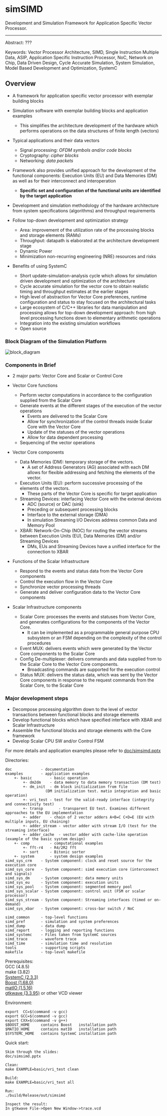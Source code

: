 # simSIMD
Development and Simulation Framework for Application Specific Vector Processor.
***

Abstract: ???

Keywords:
Vector Processor Architecture, SIMD, Single Instruction Multiple Data, ASIP, Application Specific Instruction Processor, NoC, Network on Chip, Data Driven Design, Cycle Accurate Simulation, System Simulation, Model Based Development and Optimization, SystemC 

## Overview
* A framework for application specific vector processor with exemplar building blocks 

* Simulation software with exemplar building blocks and application examples
  * This simplifies the architecture development of the hardware which performs operations on the data structures of finite length (vectors)
  
* Typical applications and their data vectors
  * Signal processing: _OFDM symbols and/or code blocks_
  * Cryptography: _cipher blocks_
  * Networking: _data packets_
  
* Framework also provides unified approach for the development of the functional components: Execution Units (EU) and Data Memories (DM) as well as for their interconnect and interoperation
  * **Specific set and configuration of the functional units are identified by the target application**

* Development and simulation methodology of the hardware architecture from system specifications (algorithms) and throughput requirements
* Follow top-down development and optimization strategy
  * Area: improvement of the utilization rate of the processing blocks and storage elements (RAMs)
  * Throughput: datapath is elaborated at the architecture development stage 
  * Dynamic Power
  * Minimization non-recurring engineering (NRE) resources and risks

* Benefits of using SystemC
  * Short update-simulation-analysis cycle which allows for simulation driven development and optimization of the architecture
  * Cycle accurate simulation for the vector core to obtain realistic timing and throughput estimates at the earlier stages
  * High level of abstraction for Vector Core preferences, runtime configuration and status to stay focused on the architectural tasks
  * Large ecosystem of C/C++ libraries for data manipulation and processing allows for top-down development approach: from high level processing functions down to elementary arithmetic operations
  * Integration into the existing simulation workflows
  * Open source
  
### Block Diagram of the Simulation Platform
![block_diagram][block_dia]  

### Components in Brief
* 2 major parts: Vector Core and Scalar or Control Core
* Vector Core functions
  * Perform vector computations in accordance to the configuration supplied from the Scalar Core
  * Generate events at the different stages of the execution of the vector operations
    * Events are delivered to the Scalar Core 
    * Allow for synchronization of the control threads inside Scalar Core with the Vector Core 
    * Update of the statuses of the vector operations
    * Allow for data dependent processing
  * Sequencing of the vector operations

* Vector Core components 
  * Data Memories (DM): temporary storage of the vectors.
    * A set of Address Generators (AG) associated with each DM allows for flexible addressing and fetching the elements of the vector.
  * Execution Units (EU): perform successive processing of the elements of the vectors.
    * These parts of the Vector Core is specific for target application
  * Streaming Devices: interfacing Vector Core with the external devices
    * ADC (source) or DAC (sink)
    * Preceding or subsequent processing blocks
    * Interface to the external storage (DMA)
    * In simulation Streaming I/O Devices address common Data and Memory Pool
  * XBAR: Network-On-Chip (NOC) for routing the vector streams between Execution Units (EU), Data Memories (DM) and/or Streaming Devices
    * DMs, EUs and Streaming Devices have a unified interface for the connection to XBAR
    
* Functions of the Scalar Infrastructure
  * Respond to the events and status data from the Vector Core components 
  * Control the execution flow in the Vector Core
  * Synchronize vector processing threads
  * Generate and deliver configuration data to the Vector Core components

* Scalar Infrastructure components
  * Scalar Core: processes the events and statuses from Vector Core, and generates configurations for the components of the Vector Core.
    * It can be implemented as a programmable general purpose CPU subsystem or an FSM depending on the complexity of the control procedures
  * Event MUX: delivers events which were generated by the Vector Core components to the Scalar Core
  * Config De-multiplexer: delivers commands and data supplied from to the Scalar Core to the Vector Core components. 
    * Broadcasting commands are supported for the execution control 
  * Status MUX: delivers the status data, which was sent by the Vector Core components in response to the request commands from the Scalar Core, to the Scalar Core 

### Major development steps
* Decompose processing algorithm down to the level of vector transactions between functional blocks and storage elements
* Develop functional blocks which have specified interface with XBAR and Scalar Infrastructure
* Assemble the functional blocks and storage elements with the Core framework
* Develop Scalar CPU SW and/or Control FSM

For more details and application examples please refer to [doc/simsimd.pptx][full_doc]

Directories:
```
doc          	- documentation
examples     	- application examples
	+- basic		- basic operation
		+- dm2dm	- data memory to data memory transaction (DM test)
		+- dm_init	- dm block initialization from file 
				  (DM initialization test. matio integration and basic operation)
		+- vri_test	- test for the valid-ready interface (integrity and connectivity test)
		+- transp       - transparent EU test. Examines different approaches to the EU implementation
		+- adder  	- chain of 2 vector adders A+B=C C+D=E (EU with multiple inputs, EU chaining)
		+- adder_stream	- vector adder with stream I/O (test for the streaming interface)
		+- adder_cache  - vector adder with cache-like operation (example of the basic system design)
	+- comp			- computational examples
		+- fft-r4	- R4/2R2 fft
		+- sort		- Bitonic sorter
	+- system		- system design examples		
simd_sys_crm    - System component: clock and reset source for the execution core
simd_sys_core	- System component: simd execution core (interconnect and signals)
simd_sys_dm     - System component: data memory units  
simd_sys_eu     - System component: execution units  
simd_sys_pool   - System component: segmented memory pool  
simd_sys_scalar - System component: control unit (FSM or scalar processor)  
simd_sys_stream - System component: Streaming interfaces (timed or on-demand)   
simd_sys_xbar   - System component: cross-bar switch / NoC

simd_common  	- top-level functions  
simd_pref    	- simulation and system preferences  
simd_dump    	- data dump   
simd_report  	- logging and reporting functions  
simd_systemc 	- Files taken from SystemC sources  
simd_trace   	- waveform trace  
simd_time    	- simulation time and resolution  
tools        	- supporting scripts  
makefile     	- top-level makefile 
```
Prerequisites:   
   GCC      (4.8.5)  
   make     (3.82)  
   [SystemC  (2.3.3)][systemc]   
   [Boost    (1.68.0)][boost]   
   [matIO    (1.5.16)][matio]   
   [gtkwave  (3.3.95)][gtkwave] or other VCD viewer   

Environment:
```
export  CC=$(command -v gcc)
export GCC=$(command -v gcc)
export CXX=$(command -v g++)
$BOOST_HOME 	contains Boost   installation path
$MATIO_HOME 	contains matIO   installation path
$SYSTEMC_HOME	contains SystemC installation path
```
Quick start:
```
Skim through the slides:
doc/simsimd.pptx

Clean:
make EXAMPLE=basic/vri_test clean

Build:
make EXAMPLE=basic/vri_test all

Run:
./build/Release/out/simsimd

Inspect the result:
In gtkwave File->Open New Window->trace.vcd 
```

[block_dia]: https://github.com/timurkelin/simsimd/blob/master/doc/block_diagram.PNG
[full_doc]: https://github.com/timurkelin/simsimd/tree/master/doc
[screenshot]: https://github.com/timurkelin/simsimd/blob/master/doc/test_short_waves.PNG

[systemc]: https://www.accellera.org/downloads/standards/systemc
[boost]: https://www.boost.org/
[matio]: https://sourceforge.net/projects/matio/
[gtkwave]: http://gtkwave.sourceforge.net/

